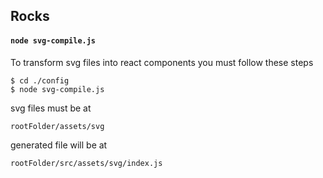 ## Rocks

#### `node svg-compile.js`

To transform svg files into react components you must follow these steps

    $ cd ./config
    $ node svg-compile.js

svg files must be at 
    
    rootFolder/assets/svg
    
generated file will be at

    rootFolder/src/assets/svg/index.js
